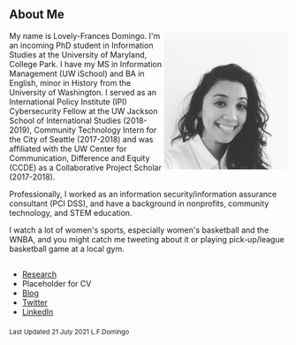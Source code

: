 ## About Me
<img src="https://raw.githubusercontent.com/tokenfactor/tokenfactor.github.io/master/docs/assets/img/IMG_1477.jpg" height="250" align="right">

My name is Lovely-Frances Domingo. I'm an incoming PhD student in Information Studies at the University of Maryland, College Park. I have my MS in Information Management (UW iSchool) and BA in English, minor in History from the University of Washington. I served as an International Policy Institute (IPI) Cybersecurity Fellow at the UW Jackson School of International Studies (2018-2019), Community Technology Intern for the City of Seattle (2017-2018) and was affiliated with the UW Center for Communication, Difference and Equity (CCDE) as a Collaborative Project Scholar (2017-2018).

Professionally, I worked as an information security/information assurance consultant (PCI DSS), and have a background in nonprofits, community technology, and STEM education.  

I watch a lot of women's sports, especially women's basketball and the WNBA, and you might catch me tweeting about it or playing pick-up/league basketball game at a local gym.

## 

- <a href="https://github.com/tokenfactor/tokenfactor.github.io/blob/4eba8c160d65075830d7947485df1316852f80c9/research.md">Research</a>
- Placeholder for CV
- <a href="https://medium.com/@wandermiles">Blog</a>
- <a href="https://www.twitter.com/wandermiles">Twitter</a>
- <a href="https://linkedin.com/in/lovelyd">LinkedIn</a>


<sub>Last Updated 21 July 2021 L.F.Domingo</sub>

